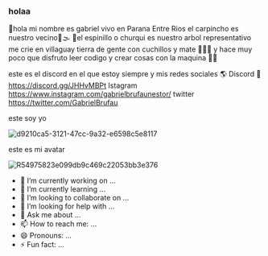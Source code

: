 ### holaa

🚩hola mi nombre es gabriel vivo en Parana Entre Rios el carpincho es nuestro vecino🦦🌫 🌳el espinillo o churqui es nuestro arbol representativo me crie en villaguay tierra de gente con cuchillos y mate 🧉👺🔪 y hace muy poco que disfruto leer codigo y crear cosas con la maquina 👨‍💻

este es el discord en el que estoy siempre y mis redes sociales 🌎 Discord 👺https://discord.gg/JHHvMBPt Istagram https://www.instagram.com/gabrielbrufaunestor/ twitter https://twitter.com/GabrielBrufau

este soy yo 

![d9210ca5-3121-47cc-9a32-e6598c5e8117](https://user-images.githubusercontent.com/70489784/119751069-dee38780-be70-11eb-80ca-3ce19a252939.PNG)

este es mi avatar

![R54975823e099db9c469c22053bb3e376](https://user-images.githubusercontent.com/70489784/119751291-3d106a80-be71-11eb-8fc0-b32fb7587176.PNG)


- 🔭 I’m currently working on ...
- 🌱 I’m currently learning ...
- 👯 I’m looking to collaborate on ...
- 🤔 I’m looking for help with ...
- 💬 Ask me about ...
- 📫 How to reach me: ...
- 😄 Pronouns: ...
- ⚡ Fun fact: ...


